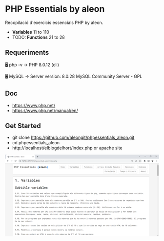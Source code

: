 # PHP Essentials by aleon

Recopilació d'exercicis essencials PHP by aleon.

- **Variables** 11 to 110
- TODO: **Functions** 21 to 28


## Requeriments

🖥️ php -v
→ PHP 8.0.12 (cli)

🖥️ MySQL
→ Server version: 8.0.28 MySQL Community Server - GPL


## Doc
- https://www.php.net/
- https://www.php.net/manual/en/


## Get Started
- git clone https://github.com/aleongit/phpessentials_aleon.git
- cd phpessentials_aleon
- http://localhost/elblogdelhort/index.php or apache site


![Screenshot](screenshots/1.png)
